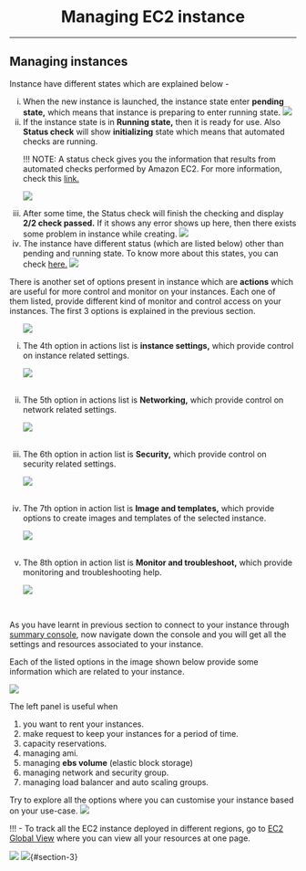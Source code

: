 <h1 align="middle"> Managing EC2 instance </h1>

---

## Managing instances

Instance have different states which are explained below -
    <ol>
    <li type="i">When the new instance is launched, the instance state enter <b>pending state,</b> which means that instance is preparing to enter running state.
![](./Screenshot/instance_pending_state.png)
    </li>
    <li type="i">If the instance state is in <b>Running state,</b> then it is ready for use. Also <b>Status check</b> will show <b>initializing</b> state which means that automated checks are running.

!!! NOTE: A status check gives you the information that results from automated checks performed by Amazon EC2. For more information, check this [link.](https://docs.aws.amazon.com/AWSEC2/latest/UserGuide/monitoring-instances-status-check.html)

![](./Screenshot/instance_running_state.png)
    </li>
    <li type="i"> After some time, the Status check will finish the checking and display <b>2/2 check passed.</b> If it shows any error shows up here, then there exists some problem in instance while creating.
![](./Screenshot/instance_running_status.check.png)
    </li>
    <li type="i"> The instance have different status (which are listed below) other than pending and running state. To know more about this states, you can check [here.](https://docs.aws.amazon.com/AWSEC2/latest/UserGuide/ec2-instance-lifecycle.html)
![](./Screenshot/instance_all_states_list.png)    
    </li>
    </ol>

There is another set of options present in instance which are **actions** which are useful for more control and monitor on your instances. Each one of them listed, provide different kind of monitor and control access on your instances. The first 3 options is explained in the previous section.

<ol>

![](./Screenshot/instance_actions_list.png)
<li type="i"> The 4th option in actions list is <b>instance settings,</b>
 which provide control on instance related settings.

![](./Screenshot/instance_actions_instance-settings.png)
</li><br>
<li type="i"> The 5th option in actions list is <b>Networking,</b> which provide control on network related settings.

![](./Screenshot/instance_actions_networking.png)
</li><br>

<li type="i"> The 6th option in action list is <b>Security,</b> which provide control on security related settings.

![](./Screenshot/instance_actions_security.png)
</li><br>

<li type="i"> The 7th option in action list is <b>Image and templates,</b> which provide options to create images and templates of the selected instance.

![](./Screenshot/instance_actions_images-and-templates.png)
</li><br>

<li type="i"> The 8th option in action list is <b>Monitor and troubleshoot,</b> which provide monitoring and troubleshooting help.

![](./Screenshot/instance_actions_monitor-and-troubleshoot.png)
</li><br>
</ol>

As you have learnt in previous section to connect to your instance through [summary console](#section-2), now navigate down the console and you will get all the settings and resources associated to your instance. 
<br>

Each of the listed options in the image shown below provide some information which are related to your instance.  

![](./Screenshot/instance_settings_options.png)

The left panel is useful when 
1.  you want to rent your instances.
2.  make request to keep your instances for a period of time.
3.  capacity reservations.
4.  managing ami.
5.  managing **ebs volume** (elastic block storage) 
6.  managing network and security group.
7.  managing load balancer and auto scaling groups.

Try to explore all the options where you can customise your instance based on your use-case.
![](./Screenshot/left_panel_options.png)

!!! - To track all the EC2 instance deployed in different regions, go to [EC2 Global View](#section-3) where you can view all your resources at one page.

![](./Screenshot/click_on_global_view.png)
![](./Screenshot/ec2_global_view.png){#section-3}